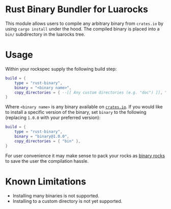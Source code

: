 # Rust Binary Bundler for Luarocks

This module allows users to compile any arbitrary binary from `crates.io` by using `cargo install`
under the hood. 
The compiled binary is placed into a `bin/` subdirectory in the luarocks tree.

# Usage

Within your rockspec supply the following build step:

```lua
build = {
    type = "rust-binary",
    binary = "<binary name>",
    copy_directories = { --[[ Any custom directories (e.g. "doc") ]], "bin" },
}
```

Where `<binary name>` is any binary available on [`crates.io`](https://crates.io). If you would
like to install a specific version of the binary, set `binary` to the following (replacing
`1.0.0` with your preferred version):
```lua
build = {
    type = "rust-binary",
    binary = "binary@1.0.0",
    copy_directories = { "bin" },
}
```

For user convenience it may make sense to pack your rocks as [binary rocks](https://github.com/luarocks/luarocks/wiki/Hosting-binary-rocks) to save the user
the compilation hassle.

# Known Limitations

- Installing many binaries is not supported.
- Installing to a custom directory is not yet supported.
